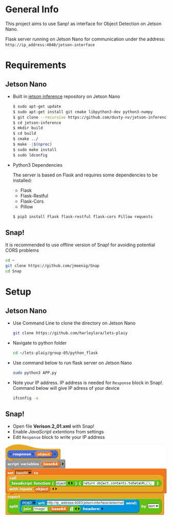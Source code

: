 # General Info
This project aims to use Sanp! as interface for Object Detection on Jetson Nano.

Flask server running on Jetson Nano for communication under the address:
`http://ip_address:4040/jetson-interface`

# Requirements
 ## Jetson Nano
  - Built in [jetson inference](https://github.com/dusty-nv/jetson-inference) repository on Jetson Nano
    ```bash
    $ sudo apt-get update
    $ sudo apt-get install git cmake libpython3-dev python3-numpy
    $ git clone --recursive https://github.com/dusty-nv/jetson-inference
    $ cd jetson-inference
    $ mkdir build
    $ cd build
    $ cmake ../
    $ make -j$(nproc)
    $ sudo make install
    $ sudo ldconfig
    ```
- Python3 Dependencies

  The server is based on Flask and requires some dependencies to be installed:

  - Flask
  - Flask-Restful
  - Flask-Cors
  - Pillow

  ```bash
  $ pip3 install Flask flask-restful flask-cors Pillow requests
  ```
## Snap!
   It is recommended to use offline version of Snap! for avoiding potential CORS problems
   ```bash
cd ~
git clone https://github.com/jmoenig/Snap
cd Snap
```
# Setup
## Jetson Nano
- Use Command Line to clone the directory on Jetson Nano
  ```bash
  git clone https://github.com/harleylara/lets-plaiy
  ```
- Navigate to python folder
   ```bash
  cd ~/lets-plaiy/group-05/python_flask
  ```
- Use command below to run flask server on Jetson Nano
    ```bash
    sudo python3 APP.py
  ```
- Note your IP address. IP address is needed for `Response` block in Snap!. 
Command below will give IP adress of your device
  ```bash
  ifconfig -a
  ```
## Snap!
- Open file __Verison.2_01.xml__ with Snap!
- Enable _JavaScript extentions_ from settings
- Edit `Response` block to write your IP address

![Response](/group-05/snap/Screenshots/Response.png)
